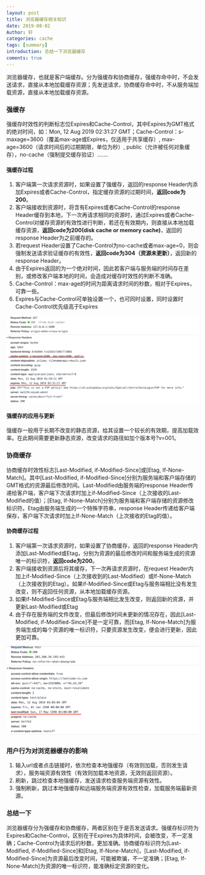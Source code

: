 ```yaml
---
layout: post
title: 浏览器缓存相关知识
date: 2019-08-02
Author: 轩
categories: cache
tags: [summary]
introduction: 总结一下浏览器缓存
coments: true
---
```

浏览器缓存，也就是客户端缓存。分为强缓存和协商缓存，强缓存命中时，不会发送请求，直接从本地加载缓存资源；先发送请求，协商缓存命中时，不从服务端加载资源，直接从本地加载缓存资源。

### 强缓存

强缓存时效性的判断标志位Expires和Cache-Control，其中Expires为GMT格式的绝对时间，如：Mon, 12 Aug 2019 02:31:27 GMT；Cache-Control：s-maxage=3600（覆盖max-age或Expires，仅适用于共享缓存）, max-age=3600（请求时间后的过期期限，单位为秒）, public（允许被任何对象缓存），no-cache（强制提交缓存验证）.......

#### 强缓存过程

1. 客户端第一次请求资源时，如果设置了强缓存，返回的response Header内添加Expires或者Cache-Control，指定缓存资源的过期时间，**返回code为200**。
2. 客户端接收到资源时，将含有Expires或者Cache-Control的response Header缓存到本地，下一次再请求相同的资源时，通过Expires或者Cache-Control对缓存资源的有效性进行判断，若还在有效期内，则直接从本地加载缓存资源，**返回code为200(disk cache or memory cache)**，返回的response Header为之前缓存的。
3. 若request Header设置了Cache-Control为no-cache或者max-age=0，则会强制发送请求验证缓存的有效性，**返回code为304（资源未更新）**，返回新的response Header。
4. 由于Expires返回的为一个绝对时间，因此若客户端与服务端的时间存在差别，或修改客户端本地的时间，会造成对缓存时效性的判断不准确。
5. Cache-Control：max-age的时间为距离请求时间的秒数，相对于Expires，可靠一些。
6. Expires与Cache-Control可单独设置一个，也可同时设置，同时设置时Cache-Control优先级高于Expires

![img](https://raw.githubusercontent.com/dyx2019/dyx2019.github.io/master/images/cache/expires.png)

#### 强缓存的应用与更新

强缓存一般用于长期不改变的静态资源，给其设置一个较长的有效期，提高加载效率。在此期间需要更新静态资源，改变请求的路径如加个版本号?v=001。

### 协商缓存

协商缓存时效性标志[Last-Modified, if-Modified-Since]或[Etag, If-None-Match]。其中[Last-Modified, if-Modified-Since]分别为服务端和客户端存储的GMT格式的资源最后修改时间。Last-Modified由服务端的response Header传递给客户端，客户端下次请求时加上if-Modified-Since（上次接收的Last-Modified的值）；[Etag, If-None-Match]分别为服务端和客户端存储的资源修改标识符。Etag由服务端生成的一个特殊字符串，response Header传递给客户端保存，客户端下次请求时加上If-None-Match（上次接收的Etag的值）。

#### 协商缓存过程

1. 客户端第一次请求资源时，如果设置了协商缓存，返回的response Header内添加Last-Modified或Etag，分别为资源的最后修改时间和服务端生成的资源唯一的标识符，**返回code为200**。
2. 客户端接收到资源后将其缓存，下一次再请求资源时，在request Header内加上if-Modified-Since（上次接收到的Last-Modified）或If-None-Match（上次接收到的Etag）。如果if-Modified-Since或Etag与服务端相比没有发生改变，则不返回任何资源，从本地加载缓存资源。
3. 如果if-Modified-Since或Etag与服务端相比发生改变，则返回新的资源，并更新Last-Modified或Etag
4. 由于存在服务端的文件改变，但最后修改时间未更新的情况存在，因此[Last-Modified, if-Modified-Since]不是一定可靠，而[Etag, If-None-Match]为服务端生成的每个资源的唯一标识符，只要资源发生改变，便会进行更新，因此更加可靠。

![img](https://raw.githubusercontent.com/dyx2019/dyx2019.github.io/master/images/cache/lastModified.png)

### 用户行为对浏览器缓存的影响

1. 输入url或者点击链接时，依次检查本地强缓存（有效则加载，否则发生请求），服务端资源有效性（有效则加载本地资源，无效则返回资源）。
2. 刷新，跳过检查本地强缓存，发送请求检查服务端资源有效性。
3. 强制刷新，跳过本地强缓存和远端服务端资源有效性检查，加载服务端最新资源。

### 总结一下

浏览器缓存分为强缓存和协商缓存，两者区别在于是否发送请求。强缓存标识符为Expires和Cache-Control，区别在于Expires为具体时间，会被改变，不一定准确；Cache-Control为请求后的秒数，更加准确。协商缓存标识符为[Last-Modified, if-Modified-Since]和[Etag, If-None-Match]，[Last-Modified, if-Modified-Since]为资源最后改变时间，可能被欺骗，不一定准确；[Etag, If-None-Match]为资源的唯一标识符，能准确标定资源的变化。